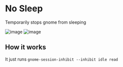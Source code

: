 # No Sleep

Temporarily stops gnome from sleeping

![image](https://github.com/sigmaSd/gnome-nosleep/assets/22427111/a7d51547-c5de-427e-9cd7-f7be423cbe09)
![image](https://github.com/sigmaSd/gnome-nosleep/assets/22427111/66f72f3b-c415-4f08-8dbf-ab8483e391ff)

## How it works

It just runs `gnome-session-inhibit --inhibit idle read`
